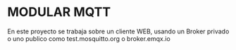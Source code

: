 # MODULAR MQTT

En este proyecto se trabaja sobre un cliente WEB, usando un Broker privado o uno publico como test.mosquitto.org o broker.emqx.io
